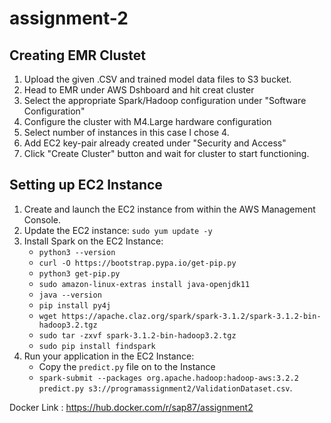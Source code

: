 # assignment-2

## Creating EMR Clustet
1. Upload the given .CSV and trained model data files to S3 bucket.
2. Head to EMR under AWS Dshboard and hit creat cluster
3. Select the appropriate Spark/Hadoop configuration under "Software Configuration"
4. Configure the cluster with M4.Large hardware configuration
5. Select number of instances in this case I chose 4.
6. Add EC2 key-pair already created under "Security and Access"
7. Click "Create Cluster" button and wait for cluster to start functioning.

## Setting up EC2 Instance
1. Create and launch the EC2 instance from within the AWS Management Console.
2. Update the EC2 instance: `sudo yum update -y`
3. Install Spark on the EC2 Instance:
    * `python3 --version`
    * `curl -O https://bootstrap.pypa.io/get-pip.py`
    * `python3 get-pip.py`
    * `sudo amazon-linux-extras install java-openjdk11`
    * `java --version`
    * `pip install py4j`
    * `wget https://apache.claz.org/spark/spark-3.1.2/spark-3.1.2-bin-hadoop3.2.tgz`
    * `sudo tar -zxvf spark-3.1.2-bin-hadoop3.2.tgz`
    * `sudo pip install findspark`
4. Run your application in the EC2 Instance:
    * Copy the `predict.py` file on to the Instance
    * `spark-submit --packages org.apache.hadoop:hadoop-aws:3.2.2 predict.py s3://programassignment2/ValidationDataset.csv`.

Docker Link : https://hub.docker.com/r/sap87/assignment2

